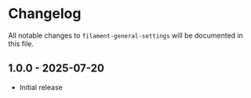 # Changelog

All notable changes to `filament-general-settings` will be documented in this file.

## 1.0.0 - 2025-07-20

- Initial release
